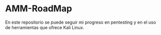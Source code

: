 # AMM-RoadMap
En este repositorio se puede seguir mi progreso en pentesting y en el uso de herramientas que ofrece Kali Linux.
